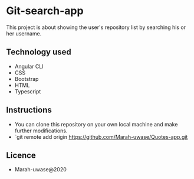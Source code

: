 # Git-search-app
This project is about showing the user's repository list by searching his or her username.

## Technology used

* Angular CLI
* CSS
* Bootstrap
* HTML
* Typescript


## Instructions

* You can clone this repository on your own local machine and make further modifications.
* `git remote add origin https://github.com/Marah-uwase/Quotes-app.git
## Licence

* Marah-uwase@2020
